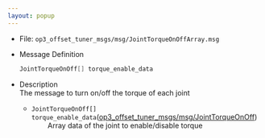 ```yaml
---
layout: popup
---
```


- File: `op3_offset_tuner_msgs/msg/JointTorqueOnOffArray.msg`

- Message Definition
    ```c
    JointTorqueOnOff[] torque_enable_data
    ```

- Description  
The message to turn on/off the torque of each joint  

    * `JointTorqueOnOff[] torque_enable_data`([op3_offset_tuner_msgs/msg/JointTorqueOnOff])   
&emsp;&emsp; Array data of the joint to enable/disable torque  



[op3_offset_tuner_msgs/msg/JointTorqueOnOff]: /docs/en/platform/msgs/op3_JointTorqueOnOff_msg/#op3-jointtorqueonoff-msg
